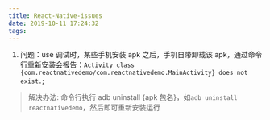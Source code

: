 ```yaml
---
title: React-Native-issues
date: 2019-10-11 17:24:32
tags:
---
```

1. 问题：use 调试时，某些手机安装 apk 之后，手机自带卸载该 apk，通过命令行重新安装会报告：`Activity class {com.reactnativedemo/com.reactnativedemo.MainActivity} does not exist.`;
>解决办法: 命令行执行 adb uninstall {apk 包名}，如`adb uninstall reactnativedemo`，然后即可重新安装运行